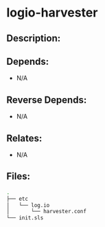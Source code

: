 # logio-harvester

## Description:



## Depends:

  -  N/A

## Reverse Depends:

  -  N/A

## Relates:

  -  N/A

## Files:

```bash
.
├── etc
│   └── log.io
│       └── harvester.conf
└── init.sls
```
